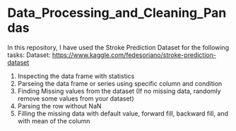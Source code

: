 # Data_Processing_and_Cleaning_Pandas

In this repository, I have used the Stroke Prediction Dataset for the following tasks: 
Dataset: https://www.kaggle.com/fedesoriano/stroke-prediction-dataset

1. Inspecting the data frame with statistics
2. Parseing the data frame or series using specific column and condition
3. Finding Missing values from the  dataset (If no missing data, randomly remove some values from your dataset)
4. Parsing the row without NaN
5. Filling the missing data with default value, forward fill, backward fill, and with mean of the column
